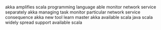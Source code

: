 akka amplifies scala programming language able monitor network service separately akka managing task monitor particular network service consequence akka new tool learn master akka available scala java scala widely spread support available scala